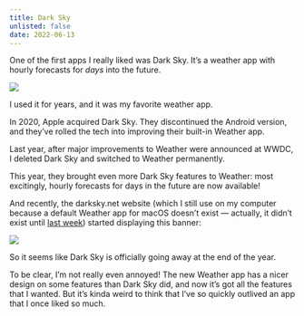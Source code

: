 ```yaml
---
title: Dark Sky
unlisted: false
date: 2022-06-13
---
```


One of the first apps I really liked was Dark Sky. It’s a weather app with hourly forecasts for _days_ into the future.

![](/posts/dark-sky/173263046-273d5d7a-0c5d-4f25-bdba-a193a829cdaa.png)

I used it for years, and it was my favorite weather app.

In 2020, Apple acquired Dark Sky. They discontinued the Android version, and they’ve rolled the tech into improving their built-in Weather app.

Last year, after major improvements to Weather were announced at WWDC, I deleted Dark Sky and switched to Weather permanently.

This year, they brought even more Dark Sky features to Weather: most excitingly, hourly forecasts for days in the future are now available!

And recently, the darksky.net website (which I still use on my computer because a default Weather app for macOS doesn’t exist — actually, it didn’t exist until [last week](https://www.macrumors.com/2022/06/06/clock-weather-with-macos-ventura/)) started displaying this banner:

![](/posts/dark-sky/173263458-2325b82d-3802-4a1d-9796-ec5649e47f80.png)

So it seems like Dark Sky is officially going away at the end of the year.

To be clear, I’m not really even annoyed! The new Weather app has a nicer design on some features than Dark Sky did, and now it’s got all the features that I wanted. But it’s kinda weird to think that I’ve so quickly outlived an app that I once liked so much.
